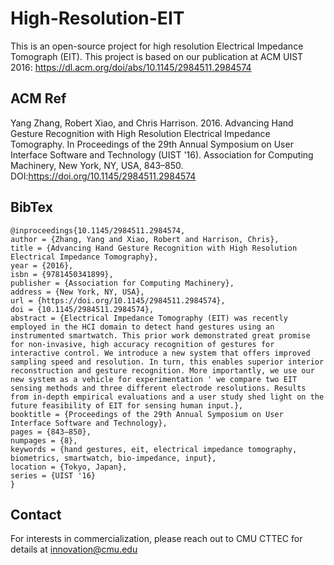 # High-Resolution-EIT

This is an open-source project for high resolution Electrical Impedance Tomograph (EIT). This project is based on our publication at ACM UIST 2016: https://dl.acm.org/doi/abs/10.1145/2984511.2984574

## ACM Ref

Yang Zhang, Robert Xiao, and Chris Harrison. 2016. Advancing Hand Gesture Recognition with High Resolution Electrical Impedance Tomography. In Proceedings of the 29th Annual Symposium on User Interface Software and Technology (UIST '16). Association for Computing Machinery, New York, NY, USA, 843–850. DOI:https://doi.org/10.1145/2984511.2984574


## BibTex

```
@inproceedings{10.1145/2984511.2984574,
author = {Zhang, Yang and Xiao, Robert and Harrison, Chris},
title = {Advancing Hand Gesture Recognition with High Resolution Electrical Impedance Tomography},
year = {2016},
isbn = {9781450341899},
publisher = {Association for Computing Machinery},
address = {New York, NY, USA},
url = {https://doi.org/10.1145/2984511.2984574},
doi = {10.1145/2984511.2984574},
abstract = {Electrical Impedance Tomography (EIT) was recently employed in the HCI domain to detect hand gestures using an instrumented smartwatch. This prior work demonstrated great promise for non-invasive, high accuracy recognition of gestures for interactive control. We introduce a new system that offers improved sampling speed and resolution. In turn, this enables superior interior reconstruction and gesture recognition. More importantly, we use our new system as a vehicle for experimentation ' we compare two EIT sensing methods and three different electrode resolutions. Results from in-depth empirical evaluations and a user study shed light on the future feasibility of EIT for sensing human input.},
booktitle = {Proceedings of the 29th Annual Symposium on User Interface Software and Technology},
pages = {843–850},
numpages = {8},
keywords = {hand gestures, eit, electrical impedance tomography, biometrics, smartwatch, bio-impedance, input},
location = {Tokyo, Japan},
series = {UIST '16}
}
```

## Contact

For interests in commercialization, please reach out to CMU CTTEC for details at innovation@cmu.edu